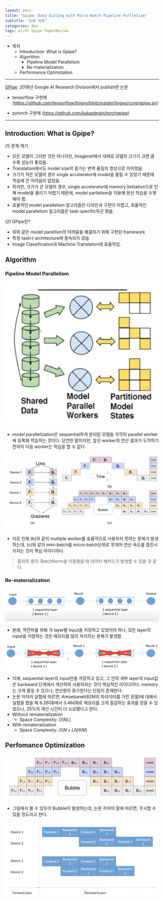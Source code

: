 ```yaml
---
layout: post
title: "Gpipe: Easy Scaling with Micro-Batch Pipeline Parllelism"
subtitle: "논문 리뷰"
categories: dev
tags: ml/dl Gpipe PaperReview
---
```


- 목차
  - Introduction: What is Gpipe?
  - Algorithm:
    - Pipeline Model Parallelism
    - Re-materialization
  - Performance Optimization

---

[GPipe](https://arxiv.org/abs/1811.06965): 2018년 Google AI Research Division에서 publish한 논문

- tensorflow 구현체 (https://github.com/tensorflow/lingvo/blob/master/lingvo/core/gpipe.py)

- pytorch 구현체 (https://github.com/kakaobrain/torchgpipe)

---

## Introduction: What is Gpipe?

(1) 문제 제기

- 모든 모델이 그러한 것은 아니지만, Imagenet에서 대체로 모델의 크기가 크면 클 수록 성능이 좋았음.
- Translation에서도 model size의 증가는 번역 품질의 향상으로 이어졌음.
- 크기가 작은 모델의 경우 single accelerator에 model을 올릴 수 있었기 때문에 학습에 큰 어려움이 없었음.
- 하지만, 크기가 큰 모델의 경우, single accelerator에 memory limitation으로 인해 model을 올리기 어렵기 때문에, model parllelism을 이용해 분산 학습을 수행해야 함.
- 효율적인 model parallelism 알고리즘은 디자인과 구현이 어렵고, 효율적인 model parallelism 알고리즘은 task-specific하곤 했음.

(2) GPipe란?

- 위와 같은 model parellism의 어려움을 해결하기 위해 구현된 framework
- 특정 task나 architecture에 종속되지 않음.
- Image Classification과 Machine Translation에 효율적임.

## Algorithm

### Pipeline Model Parallelism

![Pipeline Model Parallelism](https://raw.githubusercontent.com/Cho-Geonwoo/Cho-Geonwoo.github.io/master/assets/img/contents/Pipeline_Model_Parallelism.png)

- model parallelization은 sequential하게 분리된 모델을 각각의 parallel worker에 등록해 학습하는 것이다. 당연한 말이지만, 앞선 worker의 연산 결과가 도착하기 전까지 다음 worker는 학습을 할 수 없다.

![Microbatch](https://raw.githubusercontent.com/Cho-Geonwoo/Cho-Geonwoo.github.io/master/assets/img/contents/Microbatch.png)

- 이로 인해 (b)와 같이 multiple worker를 효율적으로 사용하지 못하는 문제가 발생하는데, (c)와 같이 mini-batch를 micro-batch단위로 쪼개어 연산 속도를 증진시키자는 것이 핵심 아이디어다.

> 필자의 생각: BatchNorm을 이용했을 때 데이터 해저드가 발생할 수 있을 것 같다.

### Re-materialization

![Rematerialization](https://raw.githubusercontent.com/Cho-Geonwoo/Cho-Geonwoo.github.io/master/assets/img/contents/Rematerialization.png)

- 본래, 역전파를 위해 각 layer별 input을 저장하고 있었어야 하나, 모든 layer의 input을 저장하는 것은 메모리를 많이 차지하는 문제가 발생함.

![Rematerialization2](https://raw.githubusercontent.com/Cho-Geonwoo/Cho-Geonwoo.github.io/master/assets/img/contents/Rematerialization2.png)

- 이에, sequential layer의 input만을 저장하고 있고, 그 안의 세부 layer의 input값은 backward 단계에서 계산하여 사용하자는 것이 핵심적인 아이디어다. memory는 크게 줄일 수 있으나, 연산량이 증가한다는 단점이 존재한다.
- 논문 저자의 실험에 따르면, Amoebanet(82M의 파라미터를 가진 모델)에 대해서 실험을 했을 때 6.26GB에서 3.46GB로 메모리를 크게 절감하는 효과를 얻을 수 있었으나, 25%의 계산 시간이 더 소요됐다고 한다.
- Without rematerialization
  - Space Complexity: ${O (N L)}$
- With rematerialization
  - Space Complexity: ${O (N+LN/KM)}$

## Perfomance Optimization

![Microbatch_Bubble](https://raw.githubusercontent.com/Cho-Geonwoo/Cho-Geonwoo.github.io/master/assets/img/contents/Microbatch_Bubble.png)

- 그림에서 볼 수 있듯이 Bubble이 발생하는데, 논문 저자의 말에 따르면, 무시할 수 있을 정도라고 한다.

![Rematerialization_Optimize](https://raw.githubusercontent.com/Cho-Geonwoo/Cho-Geonwoo.github.io/master/assets/img/contents/Rematerialization_Optimize.png)

